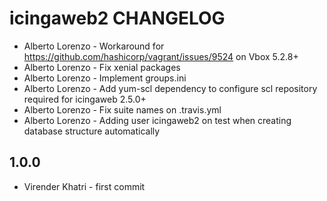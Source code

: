 icingaweb2 CHANGELOG
==================

- Alberto Lorenzo - Workaround for  https://github.com/hashicorp/vagrant/issues/9524 on Vbox 5.2.8+
- Alberto Lorenzo - Fix xenial packages
- Alberto Lorenzo - Implement groups.ini 
- Alberto Lorenzo - Add yum-scl dependency to configure scl repository required for icingaweb 2.5.0+
- Alberto Lorenzo - Fix suite names on .travis.yml
- Alberto Lorenzo - Adding user icingaweb2 on test when creating database structure automatically

1.0.0
-----

- Virender Khatri - first commit
